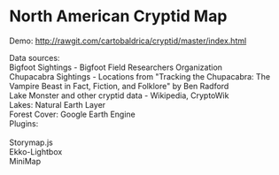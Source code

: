 # North American Cryptid Map

Demo: http://rawgit.com/cartobaldrica/cryptid/master/index.html

Data sources: <br>
Bigfoot Sightings - Bigfoot Field Researchers Organization<br>
Chupacabra Sightings - Locations from "Tracking the Chupacabra: The Vampire Beast in Fact, Fiction, and Folklore" by Ben Radford<br>
Lake Monster and other cryptid data - Wikipedia, CryptoWik<br>
Lakes: Natural Earth Layer<br>
Forest Cover: Google Earth Engine <br>
Plugins:<br>
<br>
Storymap.js<br>
Ekko-Lightbox<br>
MiniMap<br>
